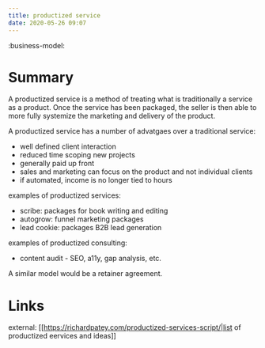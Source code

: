 ```yaml
---
title: productized service
date: 2020-05-26 09:07
---
```


:business-model:

# Summary

A productized service is a method of treating what is traditionally a service as a product. Once
the service has been packaged, the seller is then able to more fully systemize the marketing and
delivery of the product.

A productized service has a number of advatgaes over a traditional service:

- well defined client interaction
- reduced time scoping new projects
- generally paid up front
- sales and marketing can focus on the product and not individual clients
- if automated, income is no longer tied to hours

examples of productized services:
- scribe: packages for book writing and editing
- autogrow: funnel marketing packages
- lead cookie: packages B2B lead generation

examples of productized consulting:
- content audit - SEO, a11y, gap analysis, etc.

A similar model would be a retainer agreement.

# Links

external: [[https://richardpatey.com/productized-services-script/|list of productized eervices and ideas]]
